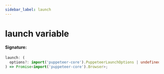 ```yaml
---
sidebar_label: launch
---
```


# launch variable

#### Signature:

```typescript
launch: (
  options?: import('puppeteer-core').PuppeteerLaunchOptions | undefined
) => Promise<import('puppeteer-core').Browser>;
```
